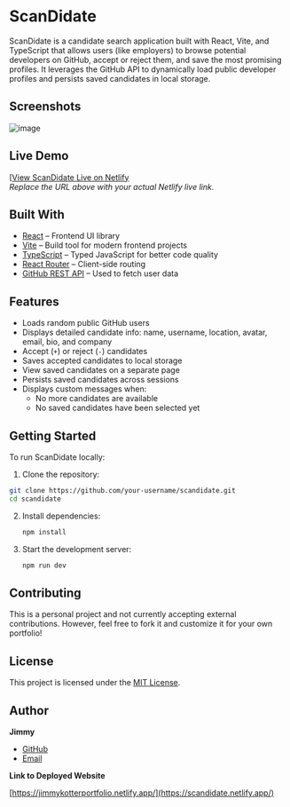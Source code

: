 # ScanDidate

ScanDidate is a candidate search application built with React, Vite, and TypeScript that allows users (like employers) to browse potential developers on GitHub, accept or reject them, and save the most promising profiles. It leverages the GitHub API to dynamically load public developer profiles and persists saved candidates in local storage.

## Screenshots

![image](https://github.com/user-attachments/assets/24af33ba-713d-465a-94fa-b13dbc400fd5)

## Live Demo

[[View ScanDidate Live on Netlify](https://your-netlify-site.netlify.app)  
_Replace the URL above with your actual Netlify live link._

## Built With

- [React](https://reactjs.org/) – Frontend UI library  
- [Vite](https://vitejs.dev/) – Build tool for modern frontend projects  
- [TypeScript](https://www.typescriptlang.org/) – Typed JavaScript for better code quality  
- [React Router](https://reactrouter.com/) – Client-side routing  
- [GitHub REST API](https://docs.github.com/en/rest) – Used to fetch user data  

## Features

- Loads random public GitHub users  
- Displays detailed candidate info: name, username, location, avatar, email, bio, and company  
- Accept (`+`) or reject (`-`) candidates  
- Saves accepted candidates to local storage  
- View saved candidates on a separate page  
- Persists saved candidates across sessions  
- Displays custom messages when:  
  - No more candidates are available  
  - No saved candidates have been selected yet  

## Getting Started

To run ScanDidate locally:

1. Clone the repository:

```bash
git clone https://github.com/your-username/scandidate.git
cd scandidate
   ```

2. Install dependencies:
   ```bash
   npm install
   ```

3. Start the development server:
   ```bash
   npm run dev
   ```

## Contributing

This is a personal project and not currently accepting external contributions. However, feel free to fork it and customize it for your own portfolio!

## License

This project is licensed under the [MIT License](LICENSE).

## Author

**Jimmy**  
- [GitHub](https://github.com/jimmykotter)  
- [Email](mailto:Jimmykotter@gmail.com)

**Link to Deployed Website**

[https://jimmykotterportfolio.netlify.app/](https://scandidate.netlify.app/)
